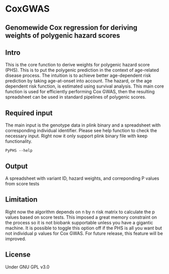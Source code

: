 # CoxGWAS
## Genomewide Cox regression for deriving weights of polygenic hazard scores

## Intro

This is the core function to derive weights for polygenic hazard score (PHS). This is to put the polygenic prediction in the context of age-related disease process. The intuition is to achieve better age-dependent risk prediction by taking age-at-onset into account. The hazard, or the age dependent risk function, is estimated using survival analysis. This main core function is used for efficiently performing Cox GWAS, then the resulting spreadsheet can be used in standard pipelines of polygenic scores.


## Required input

The main input is the genotype data in plink binary and a spreadsheet with corresponding individual identifier. Please see help function to check the necessary input. Right now it only support plink binary file with keep functionality.
```
PyPHS --help
```

## Output

A spreadsheet with variant ID, hazard weights, and correponding P values from score tests

## Limitation 
 
Right now the algorithm depends on n by n risk matrix to calculate the p values based on score tests. This imposed a great memory constraint on the process so it is not biobank supportable unless you have a gigantic machine. It is possible to toggle this option off if the PHS is all you want but not individual p values for Cox GWAS. For future release, this feature will be improved.

## License

Under GNU GPL v3.0

